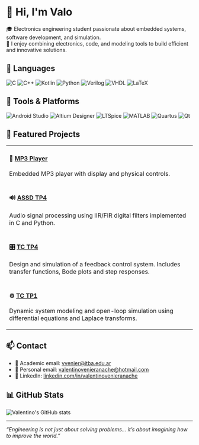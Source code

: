 # 👋 Hi, I'm Valo

🎓 Electronics engineering student passionate about embedded systems, software development, and simulation.  
🔬 I enjoy combining electronics, code, and modeling tools to build efficient and innovative solutions.

## 🧠 Languages

<p align="left">
  <img src="https://img.shields.io/badge/C-A8B9CC?style=for-the-badge&logo=c&logoColor=white" alt="C"/>
  <img src="https://img.shields.io/badge/C++-00599C?style=for-the-badge&logo=c%2B%2B&logoColor=white" alt="C++"/>
  <img src="https://img.shields.io/badge/Kotlin-7F52FF?style=for-the-badge&logo=kotlin&logoColor=white" alt="Kotlin"/>
  <img src="https://img.shields.io/badge/Python-3776AB?style=for-the-badge&logo=python&logoColor=white" alt="Python"/>
  <img src="https://img.shields.io/badge/Verilog-000000?style=for-the-badge&logo=verilog&logoColor=white" alt="Verilog"/>
  <img src="https://img.shields.io/badge/VHDL-652C91?style=for-the-badge&logoColor=white" alt="VHDL"/>
  <img src="https://img.shields.io/badge/LaTeX-008080?style=for-the-badge&logo=latex&logoColor=white" alt="LaTeX"/>
</p>

## 🧰 Tools & Platforms

<p align="left">
  <img src="https://img.shields.io/badge/Android_Studio-3DDC84?style=for-the-badge&logo=android-studio&logoColor=white" alt="Android Studio"/>
  <img src="https://img.shields.io/badge/Altium_Designer-000000?style=for-the-badge&logo=altiumdesigner&logoColor=white" alt="Altium Designer"/>
  <img src="https://img.shields.io/badge/LTSpice-E76000?style=for-the-badge&logoColor=white" alt="LTSpice"/>
  <img src="https://img.shields.io/badge/MATLAB-0076A8?style=for-the-badge&logo=mathworks&logoColor=white" alt="MATLAB"/>
  <img src="https://img.shields.io/badge/Quartus-0071C5?style=for-the-badge&logoColor=white" alt="Quartus"/>
  <img src="https://img.shields.io/badge/Qt-41CD52?style=for-the-badge&logo=qt&logoColor=white" alt="Qt"/>
</p>

## 🚀 Featured Projects

<table>
  <tr>
    <td>
      <h4>🎵 <a href="https://github.com/cutignolai/MP3-Player.git">MP3 Player</a></h4>
      <p>Embedded MP3 player with display and physical controls.</p>
    </td>
  </tr>
  <tr>
    <td>
      <h4>🔊 <a href="https://github.com/inequihi/ASSD-TP4.git">ASSD TP4</a></h4>
      <p>Audio signal processing using IIR/FIR digital filters implemented in C and Python.</p>
    </td>
  </tr>
  <tr>
    <td>
      <h4>🎛️ <a href="https://github.com/odevincenti/TC_TP4.git">TC TP4</a></h4>
      <p>Design and simulation of a feedback control system. Includes transfer functions, Bode plots and step responses.</p>
    </td>
  </tr>
  <tr>
    <td>
      <h4>⚙️ <a href="https://github.com/odevincenti/TC-TP1.git">TC TP1</a></h4>
      <p>Dynamic system modeling and open-loop simulation using differential equations and Laplace transforms.</p>
    </td>
  </tr>
</table>

## 📫 Contact

- 📧 Academic email: [vvenier@itba.edu.ar](mailto:vvenier@itba.edu.ar)  
- 📧 Personal email: [valentinovenieranache@hotmail.com](mailto:valentinovenieranache@hotmail.com)  
- 💼 LinkedIn: [linkedin.com/in/valentinovenieranache](https://www.linkedin.com/in/valentinovenieranache/)

## 📊 GitHub Stats

![Valentino's GitHub stats](https://github-readme-stats.vercel.app/api?username=vvenier&show_icons=true&theme=radical)

---

_“Engineering is not just about solving problems… it’s about imagining how to improve the world.”_

